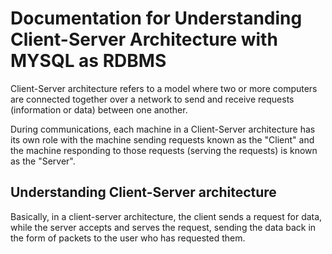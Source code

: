 
# Documentation for Understanding Client-Server Architecture with MYSQL as RDBMS

Client-Server architecture refers to a model where two or more computers are connected together over a network to send and receive requests (information or data) between one another. 

During communications, each machine in a Client-Server architecture has its own role with the machine sending requests known as the "Client" and the machine responding to those requests (serving the requests) is known as the "Server".

## Understanding Client-Server architecture

Basically, in a client-server architecture, the client sends a request for data, while the server accepts and serves the request, sending the data back in the form of packets to the user who has requested them.







